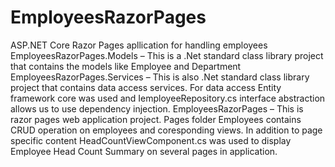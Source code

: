 # EmployeesRazorPages
 ASP.NET Core Razor Pages apllication for handling employees
 EmployeesRazorPages.Models – This is a .Net standard class library project that contains the models like Employee and Department
EmployeesRazorPages.Services – This is also .Net standard class library project that contains data access services. For data access Entity framework core was used and IemployeeRepository.cs interface abstraction allows us to use dependency injection.
EmployeesRazorPages – This is razor pages web application project. Pages folder Employees contains CRUD operation on employees and coresponding views. In addition to page specific content HeadCountViewComponent.cs was used to display Employee Head Count Summary on several pages in application.

